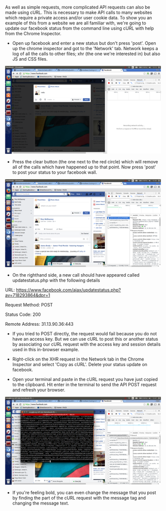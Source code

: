 As well as simple requests, more complicated API requests can also be made using cURL. This is necessary to make API calls to many websites which require a private access and/or user cookie data. To show you an example of this from a website we are all familiar with, we're going to update our facebook status from the command line using cURL with help from the Chrome Inspector.

* Open up facebook and enter a new status but don't press 'post'. Open up the chrome inspector and got to the 'Network' tab. Network keeps a log of all the calls to other files; xhr (the one we're interested in) but also JS and CSS files.

![About to post](about-to-post.png)

* Press the clear button (the one next to the red circle) which will remove all of the calls which have happened up to that point. Now press 'post' to post your status to your facebook wall.

![Update status](update-status.png)

* On the righthand side, a new call should have appeared called updatestatus.php with the following details

URL: https://www.facebook.com/ajax/updatestatus.php?av=718293864&dpr=1

Request Method: POST

Status Code: 200

Remote Address: 31.13.90.36:443

* If you tried to POST directly, the request would fail because you do not have an access key. But we can use cURL to post this or another status by associating our cURL request with the access key and session details used in this in-browser example.

* Right-click on the XHR request in the Network tab in the Chrome Inspector and select 'Copy as cURL'. Delete your status update on facebook.

* Open your terminal and paste in the cURL request you have just copied to the clipboard. Hit enter in the terminal to send the API POST request and refresh your browser.

![Paste in cURL](paste-in-cURL.png)

* If you're feeling bold, you can even change the message that you post by finding the part of the cURL request with the message tag and changing the message text.
